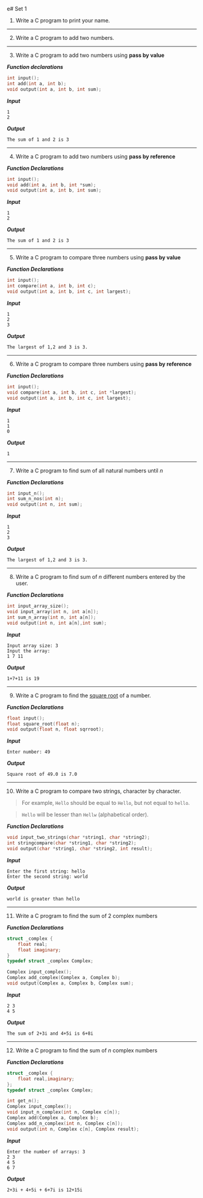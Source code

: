 e# Set 1

1. Write a C program to print your name.

---

2. Write a C program to add two numbers.

---

3. Write a C program to add two numbers using **pass by value**

***Function declarations***

```c
int input();
int add(int a, int b);
void output(int a, int b, int sum);
```

***Input***

```
1
2
```

***Output***

```
The sum of 1 and 2 is 3
```

---

4. Write a C program to add two numbers using **pass by reference**

***Function Declarations***

```c
int input();
void add(int a, int b, int *sum);
void output(int a, int b, int sum);
```

***Input***

```
1
2
```

***Output***

```
The sum of 1 and 2 is 3
```

---

5. Write a C program to compare three numbers using **pass by value**

***Function Declarations***

```c
int input();
int compare(int a, int b, int c);
void output(int a, int b, int c, int largest);
```

***Input***

```
1
2
3
```

***Output***

```
The largest of 1,2 and 3 is 3.
```


---

6. Write a C program to compare three numbers using **pass by reference**

***Function Declarations***

```c
int input();
void compare(int a, int b, int c, int *largest);
void output(int a, int b, int c, int largest);
```

***Input***

```
1
1
0
```

***Output***

```
1
```

---


7. Write a C program to find sum of all natural numbers until _n_

***Function Declarations***

```c
int input_n();
int sum_n_nos(int n);
void output(int n, int sum);
```

***Input***
```
1
2
3
```


***Output***
```
The largest of 1,2 and 3 is 3.
```

---

8. Write a C program to find sum of _n_ different numbers entered by the user.

***Function Declarations***

```c
int input_array_size();
void input_array(int n, int a[n]);
int sum_n_array(int n, int a[n]);
void output(int n, int a[n],int sum);
```

***Input***
```
Input array size: 3
Input the array:
1 7 11
```

***Output***
```
1+7+11 is 19
```

---

9. Write a C program to find the [square root](https://en.wikipedia.org/wiki/Methods_of_computing_square_roots#Babylonian_method) of a number.

***Function Declarations***
```c
float input();
float square_root(float n);
void output(float n, float sqrroot);
```

***Input***
```
Enter number: 49
```

***Output***
```
Square root of 49.0 is 7.0
```

---

10. Write a C program to compare two strings, character by character.

> For example, `Hello` should be equal to `Hello`, but not equal to `hello`.

> `Hello` will be lesser than `Hellw` (alphabetical order).

***Function Declarations***

```c
void input_two_strings(char *string1, char *string2);
int stringcompare(char *string1, char *string2);
void output(char *string1, char *string2, int result);
```

***Input***
```
Enter the first string: hello
Enter the second string: world
```

***Output***
```
world is greater than hello
```

---

11. Write a C program to find the sum of 2 complex numbers

***Function Declarations***
```c
struct _complex {
	float real;
	float imaginary;
}
typedef struct _complex Complex;

Complex input_complex();
Complex add_complex(Complex a, Complex b);
void output(Complex a, Complex b, Complex sum);
```

***Input***
```
2 3
4 5
```

***Output***
```
The sum of 2+3i and 4+5i is 6+8i
```
---

12. Write a C program to find the sum of _n_ complex numbers

***Function Declarations***
```c
struct _complex {
	float real,imaginary;
};
typedef struct _complex Complex;

int get_n();
Complex input_complex();
void input_n_complex(int n, Complex c[n]);
Complex add(Complex a, Complex b);
Complex add_n_complex(int n, Complex c[n]);
void output(int n, Complex c[n], Complex result);
```

***Input***
 ```
Enter the number of arrays: 3
2 3
4 5
6 7
```
***Output***
```
2+3i + 4+5i + 6+7i is 12+15i
```

